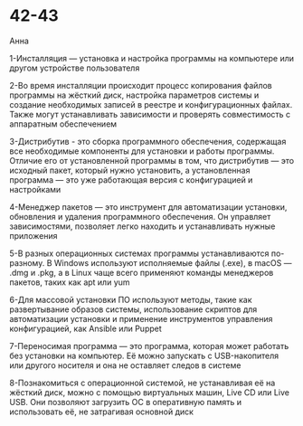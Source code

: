# 42-43
Анна

1-Инсталляция — установка и настройка программы на компьютере или другом устройстве пользователя

2-Во время инсталляции происходит процесс копирования файлов программы на жёсткий диск, настройка параметров системы и создание необходимых записей в реестре и конфигурационных файлах. Также могут устанавливать зависимости и проверять совместимость с аппаратным обеспечением

3-Дистрибутив - это сборка программного обеспечения, содержащая все необходимые компоненты для установки и работы программы. Отличие его от установленной программы в том, что дистрибутив — это исходный пакет, который нужно установить, а установленная программа — это уже работающая версия с конфигурацией и настройками

4-Менеджер пакетов — это инструмент для автоматизации установки, обновления и удаления программного обеспечения. Он управляет зависимостями, позволяет легко находить и устанавливать нужные приложения

5-В разных операционных системах программы устанавливаются по-разному. В Windows используют исполняемые файлы (.exe), в macOS — .dmg и .pkg, а в Linux чаще всего применяют команды менеджеров пакетов, таких как apt или yum

6-Для массовой установки ПО используют методы, такие как развертывание образов системы, использование скриптов для автоматизации установки и применение инструментов управления конфигурацией, как Ansible или Puppet

7-Переносимая программа — это программа, которая может работать без установки на компьютер. Её можно запускать с USB-накопителя или другого носителя и она не оставляет следов в системе

8-Познакомиться с операционной системой, не устанавливая её на жёсткий диск, можно с помощью виртуальных машин, Live CD или Live USB. Они позволяют загрузить ОС в оперативную память и использовать её, не затрагивая основной диск
